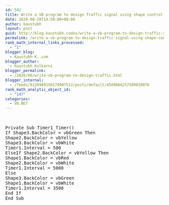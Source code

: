 ```yaml
---
id: 542
title: Write a VB program to design Traffic signal using shape control.
date: 2020-08-28T14:50:00+00:00
author: kaustubh
layout: post
guid: http://blog.kaustubh.codes/write-a-vb-program-to-design-traffic-signal-using-shape-control/
permalink: /write-a-vb-program-to-design-traffic-signal-using-shape-control/
rank_math_internal_links_processed:
  - "1"
blogger_blog:
  - Kaustubh K..com
blogger_author:
  - Kaustubh Kulkarni
blogger_permalink:
  - /2020/08/write-vb-program-to-design-traffic.html
blogger_internal:
  - /feeds/8126989156179907512/posts/default/4589864257509810076
rank_math_analytic_object_id:
  - "147"
categories:
  - VB.NET
---
```

<pre><br /><br />Private Sub Timer1_Timer()<br />If Shape3.BackColor = vbGreen Then<br />Shape2.BackColor = vbYellow<br />Shape3.BackColor = vbWhite<br />Timer1.Interval = 500<br />ElseIf Shape2.BackColor = vbYellow Then<br />Shape1.BackColor = vbRed<br />Shape2.BackColor = vbWhite<br />Timer1.Interval = 5000<br />Else<br />Shape3.BackColor = vbGreen<br />Shape1.BackColor = vbWhite<br />Timer1.Interval = 3500<br />End If<br />End Sub<br /><br /><br /></pre>